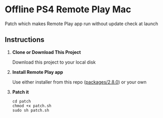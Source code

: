 # Offline PS4 Remote Play Mac

Patch which makes Remote Play app run without update check at launch

## Instructions

1. **Clone or Download This Project**

   Download this project to your local disk

2. **Install Remote Play app**

   Use either installer from this repo ([packages/2.8.0](packages/2.8.0)) or your own

3. **Patch it**

   ```
   cd patch
   chmod +x patch.sh
   sudo sh patch.sh
   ```
